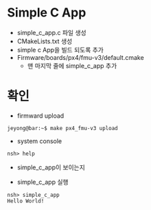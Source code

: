 ﻿# Simple C App
 * simple_c_app.c 파일 생성
 * CMakeLists.txt 생성
 * simple c App을 빌드 되도록 추가
 * Firmware/boards/px4/fmu-v3/default.cmake
   * 맨 마지막 줄에 simple_c_app 추가
# 확인
 * firmward upload
```console
jeyong@bar:~$ make px4_fmu-v3 upload
```
 * system console
```console
nsh> help
```
   * simple_c_app이 보이는지

 * simple_c_app 실행
```console
nsh> simple_c_app
Hello World!
```
